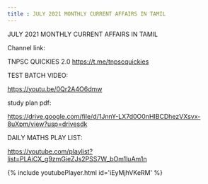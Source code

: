```yaml
---
title : JULY 2021 MONTHLY CURRENT AFFAIRS IN TAMIL
---
```


JULY 2021 MONTHLY CURRENT AFFAIRS IN TAMIL

Channel link:

TNPSC QUICKIES 2.0
https://t.me/tnpscquickies


TEST BATCH VIDEO:

https://youtu.be/0Qr2A4O6dmw

study plan pdf:

https://drive.google.com/file/d/1JnnY-LX7d0O0nHIBCDhezVXsvx-8uXpm/view?usp=drivesdk

DAILY MATHS PLAY LIST:

https://youtube.com/playlist?list=PLAiCX_g9zmGieZJs2PSS7W_bOm1luAm1n



{% include youtubePlayer.html id='iEyMjhVKeRM' %}
